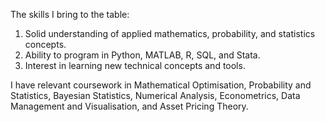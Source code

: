 The skills I bring to the table:    
1) Solid understanding of applied mathematics, probability, and statistics concepts.    
2) Ability to program in Python, MATLAB, R, SQL, and Stata.  
3) Interest in learning new technical concepts and tools.  

I have relevant coursework in Mathematical Optimisation, Probability and Statistics, Bayesian Statistics, Numerical Analysis, Econometrics, Data Management and Visualisation, and Asset Pricing Theory.
  

